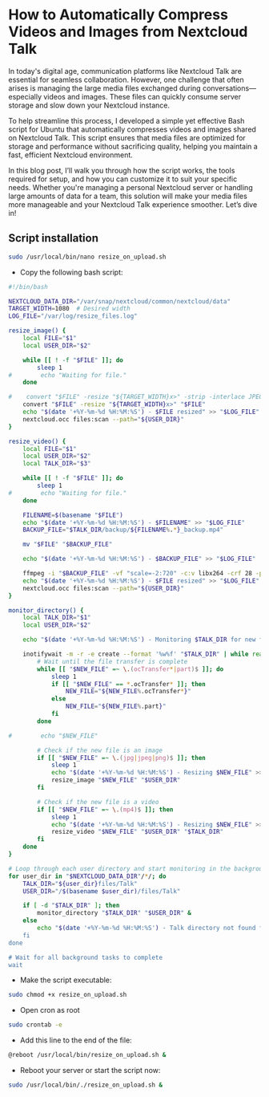 # How to Automatically Compress Videos and Images from Nextcloud Talk

In today's digital age, communication platforms like Nextcloud Talk are essential for seamless collaboration. However, one challenge that often arises is managing the large media files exchanged during conversations—especially videos and images. These files can quickly consume server storage and slow down your Nextcloud instance.

To help streamline this process, I developed a simple yet effective Bash script for Ubuntu that automatically compresses videos and images shared on Nextcloud Talk. This script ensures that media files are optimized for storage and performance without sacrificing quality, helping you maintain a fast, efficient Nextcloud environment.

In this blog post, I’ll walk you through how the script works, the tools required for setup, and how you can customize it to suit your specific needs. Whether you're managing a personal Nextcloud server or handling large amounts of data for a team, this solution will make your media files more manageable and your Nextcloud Talk experience smoother. Let’s dive in!

## Script installation

```bash
sudo /usr/local/bin/nano resize_on_upload.sh
```

- Copy the following bash script:

```bash
#!/bin/bash

NEXTCLOUD_DATA_DIR="/var/snap/nextcloud/common/nextcloud/data"
TARGET_WIDTH=1080  # Desired width
LOG_FILE="/var/log/resize_files.log"

resize_image() {
    local FILE="$1"
    local USER_DIR="$2"

    while [[ ! -f "$FILE" ]]; do
        sleep 1
#        echo "Waiting for file."
    done

#    convert "$FILE" -resize "${TARGET_WIDTH}x>" -strip -interlace JPEG -quality 85 "$FILE"
    convert "$FILE" -resize "${TARGET_WIDTH}x>" "$FILE"
    echo "$(date '+%Y-%m-%d %H:%M:%S') - $FILE resized" >> "$LOG_FILE"
    nextcloud.occ files:scan --path="${USER_DIR}"
}

resize_video() {
    local FILE="$1"
    local USER_DIR="$2"
    local TALK_DIR="$3"

    while [[ ! -f "$FILE" ]]; do
        sleep 1
#        echo "Waiting for file."
    done

    FILENAME=$(basename "$FILE")
    echo "$(date '+%Y-%m-%d %H:%M:%S') - $FILENAME" >> "$LOG_FILE"
    BACKUP_FILE="$TALK_DIR/backup/${FILENAME%.*}_backup.mp4"

    mv "$FILE" "$BACKUP_FILE"

    echo "$(date '+%Y-%m-%d %H:%M:%S') - $BACKUP_FILE" >> "$LOG_FILE"

    ffmpeg -i "$BACKUP_FILE" -vf "scale=-2:720" -c:v libx264 -crf 28 -preset fast -c:a aac -b>
    echo "$(date '+%Y-%m-%d %H:%M:%S') - $FILE resized" >> "$LOG_FILE"
    nextcloud.occ files:scan --path="${USER_DIR}"
}

monitor_directory() {
    local TALK_DIR="$1"
    local USER_DIR="$2"

    echo "$(date '+%Y-%m-%d %H:%M:%S') - Monitoring $TALK_DIR for new files..." >> "$LOG_FILE"

    inotifywait -m -r -e create --format '%w%f' "$TALK_DIR" | while read -r NEW_FILE; do
        # Wait until the file transfer is complete
        while [[ "$NEW_FILE" =~ \.(ocTransfer*|part)$ ]]; do
            sleep 1
            if [[ "$NEW_FILE" == *.ocTransfer* ]]; then
                NEW_FILE="${NEW_FILE%.ocTransfer*}"
            else
                NEW_FILE="${NEW_FILE%.part}"
            fi
        done

#        echo "$NEW_FILE"

        # Check if the new file is an image
        if [[ "$NEW_FILE" =~ \.(jpg|jpeg|png)$ ]]; then
            sleep 1
            echo "$(date '+%Y-%m-%d %H:%M:%S') - Resizing $NEW_FILE" >> "$LOG_FILE"
            resize_image "$NEW_FILE" "$USER_DIR"
        fi

        # Check if the new file is a video
        if [[ "$NEW_FILE" =~ \.(mp4)$ ]]; then
            sleep 1
            echo "$(date '+%Y-%m-%d %H:%M:%S') - Resizing $NEW_FILE" >> "$LOG_FILE"
            resize_video "$NEW_FILE" "$USER_DIR" "$TALK_DIR"
        fi
    done
}

# Loop through each user directory and start monitoring in the background
for user_dir in "$NEXTCLOUD_DATA_DIR"/*/; do
    TALK_DIR="${user_dir}files/Talk"
    USER_DIR="/$(basename $user_dir)/files/Talk"

    if [ -d "$TALK_DIR" ]; then
        monitor_directory "$TALK_DIR" "$USER_DIR" &
    else
        echo "$(date '+%Y-%m-%d %H:%M:%S') - Talk directory not found for user in $user_dir, >
    fi
done

# Wait for all background tasks to complete
wait
```

- Make the script executable:

```bash
sudo chmod +x resize_on_upload.sh
```

- Open cron as root

```bash
sudo crontab -e
```

- Add this line to the end of the file:

```bash
@reboot /usr/local/bin/resize_on_upload.sh &
```

- Reboot your server or start the script now:

```bash
sudo /usr/local/bin/./resize_on_upload.sh &
```
